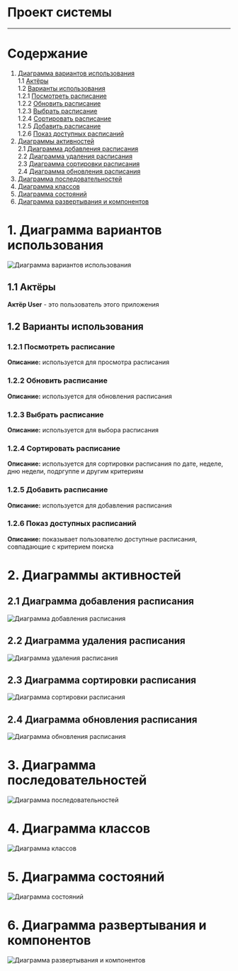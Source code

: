 # Проект системы
---

# Содержание
1. [Диаграмма вариантов использования](#usecase)<br>
1.1 [Актёры](#actors)<br>
1.2 [Варианты использования](#variant)<br>
1.2.1 [Посмотреть расписание](#lookvar)<br>
1.2.2 [Обновить расписание](#updatevar)<br>
1.2.3 [Выбрать расписание](#choosevar)<br>
1.2.4 [Сортировать расписание](#sortvar)<br>
1.2.5 [Добавить расписание](#addvar)<br>
1.2.6 [Показ доступных расписаний](#showposcvar)<br>
2. [Диаграммы активностей](#activity) <br>
2.1 [Диаграмма добавления расписания](#addsch)<br>
2.2 [Диаграмма удаления расписания](#deletesch)<br>
2.3 [Диаграмма сортировки расписания](#sortsch)<br>
2.4 [Диаграмма обновления расписания](#updatesch)<br>
3. [Диаграмма последовательностей](#sequences)<br>
4. [Диаграмма классов](#classdiag)<br>
5. [Диаграмма состояний](#statediag)<br>
6. [Диаграмма развертывания и компонентов](#deploydiag)<br>

<a name="usecase"/>

# 1. Диаграмма вариантов использования

![Диаграмма вариантов использования](../images/diagrams/usecase/usecase.svg)

<a name="actors"/>

## 1.1 Актёры
 
**Актёр User** - это пользователь этого приложения<br>

<a name="variant"/>

## 1.2 Варианты использования

<a name="lookvar"/>

### 1.2.1 Посмотреть расписание
**Описание:** используется для просмотра расписания

<a name="updatevar"/>

### 1.2.2 Обновить расписание
**Описание:** используется для обновления расписания

<a name="choosevar"/>

### 1.2.3 Выбрать расписание
**Описание:** используется для выбора расписания

<a name="sortvar"/>

### 1.2.4 Сортировать расписание
**Описание:** используется для сортировки расписания по дате, неделе, <br> 
дню недели, подргуппе и другим критериям

<a name="addvar"/>

### 1.2.5 Добавить расписание
**Описание:** используется для добавления расписания

<a name="showposcvar"/>

### 1.2.6 Показ доступных расписаний
**Описание:** показывает пользователю доступные расписания, <br>
совпадающие с критерием поиска

<a name="activity"/>

# 2. Диаграммы активностей

<a name="addsch"/>

## 2.1 Диаграмма добавления расписания
![Диаграмма добавления расписания](../images/diagrams/activity/add%20group%20activity.png)

<a name="deletesch"/>

## 2.2 Диаграмма удаления расписания
![Диаграмма удаления расписания](../images/diagrams/activity/delete%20schedule%20activity.png)

<a name="sortsch"/>

## 2.3 Диаграмма сортировки расписания
![Диаграмма сортировки расписания](../images/diagrams/activity/sort%20schedule%20activity.png)

<a name="updatesch"/>

## 2.4 Диаграмма обновления расписания
![Диаграмма обновления расписания](../images/diagrams/activity/update%20activity.png)

<a name="sequences"/>

# 3. Диаграмма последовательностей

![Диаграмма последовательностей](../images/diagrams/sequences/sequences.png)

<a name="classdiag">

# 4. Диаграмма классов

![Диаграмма классов](../images/diagrams/class/class%20diagram.svg)

<a name="statediag">

# 5. Диаграмма состояний

![Диаграмма состояний](../images/diagrams/state/State%20diagram.svg)

<a name="deploydiag">

# 6. Диаграмма развертывания и компонентов

![Диаграмма развертывания и компонентов](../images/diagrams/deploy/deploy%20diagram.svg)